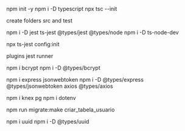 npm init -y
npm i -D typescript
npx tsc --init

create folders src and test

npm i -D jest ts-jest @types/jest @types/node
npm i -D ts-node-dev


npx ts-jest config:init

plugins
jest runner


npm i bcrypt
npm i -D @types/bcrypt

npm i express jsonwebtoken
npm i -D @types/express @types/jsonwebtoken axios @types/axios

npm i knex pg
npm i dotenv


npm run migrate:make criar_tabela_usuario

npm i uuid
npm i -D @types/uuid
